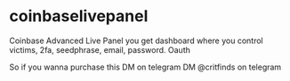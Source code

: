 # coinbaselivepanel
Coinbase Advanced Live Panel you get dashboard where you control victims, 2fa, seedphrase, email, password. Oauth



So if you wanna purchase this DM on telegram DM @critfinds on telegram
